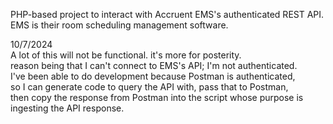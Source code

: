 PHP-based project to interact with Accruent EMS's authenticated REST API. EMS is their room scheduling management software.

10/7/2024
<br> A lot of this will not be functional. it's more for posterity.
<br> reason being that I can't connect to EMS's API; I'm not authenticated.
<br> I've been able to do development because Postman is authenticated,
<br> so I can generate code to query the API with, pass that to Postman,
<br> then copy the response from Postman into the script whose purpose is
<br> ingesting the API response.
